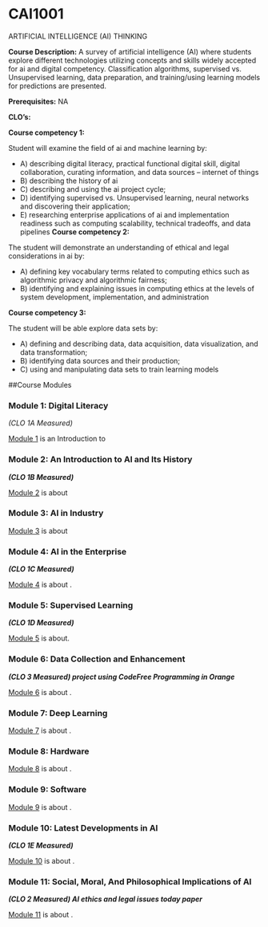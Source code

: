 # CAI1001
ARTIFICIAL INTELLIGENCE (AI) THINKING

**Course Description:** A survey of artificial intelligence (AI) where students explore different technologies utilizing concepts and skills widely accepted for ai and digital competency. Classification algorithms, supervised vs. Unsupervised learning, data preparation, and training/using learning models for predictions are presented. 

**Prerequisites:** NA

**CLO’s:**

**Course competency 1:** 

Student will examine the field of ai and machine learning by: 
 * A) describing digital literacy, practical functional digital skill, digital collaboration, curating information, and data sources – internet of things 
 * B) describing the history of ai 
 * C) describing and using the ai project cycle; 
 * D) identifying supervised vs. Unsupervised learning, neural networks and discovering their application; 
 * E) researching enterprise applications of ai and implementation readiness such as computing scalability, technical tradeoffs, and data pipelines
 **Course competency 2:**
   
The student will demonstrate an understanding of ethical and legal considerations in ai by: 

 * A) defining key vocabulary terms related to computing ethics such as algorithmic privacy and algorithmic fairness; 
 * B) identifying and explaining issues in computing ethics at the levels of system development, implementation, and administration
 
 **Course competency 3:**
 
The student will be able explore data sets by: 

 * A) defining and describing data, data acquisition, data visualization, and data transformation; 
 * B) identifying data sources and their production; 
 * C) using and manipulating data sets to train learning models

##Course Modules

### Module 1: Digital Literacy 
*(CLO 1A Measured)*

[Module 1](./Module_1/README.md) is an Introduction to 

### Module 2: An Introduction to AI and Its History 
***(CLO 1B Measured)***

[Module 2](./Module_2/README.md) is about 


### Module 3: AI in Industry
[Module 3](./Module_3/README.md) is about
 

### Module 4: AI in the Enterprise 
***(CLO 1C Measured)***

[Module 4](./Module_4/README.md) is about .

### Module 5: Supervised Learning  
***(CLO 1D Measured)***

[Module 5](./Module_5/README.md) is about.

### Module 6: Data Collection and Enhancement 
***(CLO 3 Measured) project using CodeFree Programming in Orange***

[Module 6](./Module_6/README.md) is about .

### Module 7: Deep Learning 
[Module 7](./Module_7/README.md) is about .

### Module 8: Hardware
[Module 8](./Module_8/README.md) is about .

### Module 9: Software
[Module 9](./Module_9/README.md) is about .

### Module 10: Latest Developments in AI 
***(CLO 1E Measured)***

[Module 10](./Module_10/README.md) is about .

### Module 11: Social, Moral, And Philosophical Implications of AI 
***(CLO 2 Measured) AI ethics and legal issues today paper***

[Module 11](./Module_11/README.md) is about .


